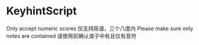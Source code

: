 # KeyhintScript
Only accept numeric scores
仅支持简谱，三个八度内
Please make sure only notes are contained 
请使用前确认谱子中有且仅有音符
